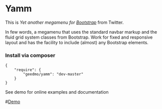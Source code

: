 # Yamm #


This is *Yet another megamenu for [Bootstrap](http://twitter.github.io/bootstrap/)* from Twitter.   
   
In few words, a megamenu that uses the standard navbar markup and the fluid grid system classes from Bootstrap. Work for fixed and responsive layout and has the facility to include (almost) any Bootstrap elements.

### Install via composer

	{ 
		"require": {
			"geedmo/yamm": "dev-master"
		}
	}




See demo for online examples and documentation

#[Demo](http://geedmo.github.io/yamm)



